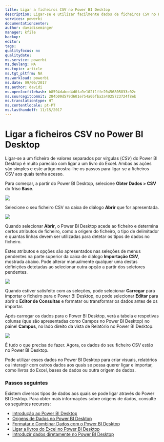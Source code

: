 ```yaml
---
title: Ligar a ficheiros CSV no Power BI Desktop
description: Ligar-se e utilizar facilmente dados de ficheiros CSV no Power BI Desktop
services: powerbi
documentationcenter: 
author: davidiseminger
manager: kfile
backup: 
editor: 
tags: 
qualityfocus: no
qualitydate: 
ms.service: powerbi
ms.devlang: NA
ms.topic: article
ms.tgt_pltfrm: NA
ms.workload: powerbi
ms.date: 09/06/2017
ms.author: davidi
ms.openlocfilehash: b8594dabcd4d0fa9e102f1ffe20456805833c02c
ms.sourcegitcommit: 284b09d579d601e754a05fba2a4025723724f8eb
ms.translationtype: HT
ms.contentlocale: pt-PT
ms.lasthandoff: 11/15/2017
---
```

# <a name="connect-to-csv-files-in-power-bi-desktop"></a>Ligar a ficheiros CSV no Power BI Desktop
Ligar-se a um ficheiro de valores separados por vírgulas (*CSV*) do Power BI Desktop é muito parecido com ligar a um livro do Excel. Ambas as ações são simples e este artigo mostra-lhe os passos para ligar-se a ficheiros CSV aos quais tenha acesso.

Para começar, a partir do Power BI Desktop, selecione **Obter Dados > CSV** do friso **Base**.

![](media/desktop-connect-csv/connect-to-csv_1.png)

Selecione o seu ficheiro CSV na caixa de diálogo **Abrir** que for apresentada.

![](media/desktop-connect-csv/connect-to-csv_2.png)

Quando selecionar **Abrir**, o Power BI Desktop acede ao ficheiro e determina certos atributos de ficheiro, como a origem do ficheiro, o tipo de delimitador e quantas linhas devem ser utilizadas para detetar os tipos de dados no ficheiro.

Estes atributos e opções são apresentados nas seleções de menus pendentes na parte superior da caixa de diálogo **Importação CSV**, mostrada abaixo. Pode alterar manualmente qualquer uma destas definições detetadas ao selecionar outra opção a partir dos seletores pendentes.

![](media/desktop-connect-csv/connect-to-csv_3.png)

Quando estiver satisfeito com as seleções, pode selecionar **Carregar** para importar o ficheiro para o Power BI Desktop, ou pode selecionar **Editar** para abrir o **Editor de Consultas** e formatar ou transformar os dados antes de os importar.

Após carregar os dados para o Power BI Desktop, verá a tabela e respetivas colunas (que são apresentadas como Campos no Power BI Desktop) no painel **Campos**, no lado direito da vista de Relatório no Power BI Desktop.

![](media/desktop-connect-csv/connect-to-csv_4.png)

É tudo o que precisa de fazer. Agora, os dados do seu ficheiro CSV estão no Power BI Desktop.

Pode utilizar esses dados no Power BI Desktop para criar visuais, relatórios ou interagir com outros dados aos quais se possa querer ligar e importar, como livros do Excel, bases de dados ou outra origem de dados.

### <a name="next-steps"></a>Passos seguintes
Existem diversos tipos de dados aos quais se pode ligar através do Power BI Desktop. Para obter mais informações sobre origens de dados, consulte os seguintes recursos:

* [Introdução ao Power BI Desktop](desktop-getting-started.md)
* [Origens de Dados no Power BI Desktop](desktop-data-sources.md)
* [Formatar e Combinar Dados com o Power BI Desktop](desktop-shape-and-combine-data.md)
* [Ligar a livros do Excel no Power BI Desktop](desktop-connect-excel.md)   
* [Introduzir dados diretamente no Power BI Desktop](desktop-enter-data-directly-into-desktop.md)   

